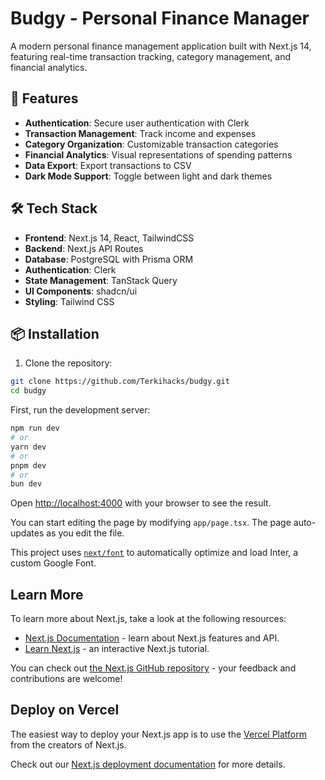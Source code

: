 # Budgy - Personal Finance Manager

A modern personal finance management application built with Next.js 14, featuring real-time transaction tracking, category management, and financial analytics.

## 🚀 Features

- **Authentication**: Secure user authentication with Clerk
- **Transaction Management**: Track income and expenses
- **Category Organization**: Customizable transaction categories
- **Financial Analytics**: Visual representations of spending patterns
- **Data Export**: Export transactions to CSV
- **Dark Mode Support**: Toggle between light and dark themes

## 🛠 Tech Stack

- **Frontend**: Next.js 14, React, TailwindCSS
- **Backend**: Next.js API Routes
- **Database**: PostgreSQL with Prisma ORM
- **Authentication**: Clerk
- **State Management**: TanStack Query
- **UI Components**: shadcn/ui
- **Styling**: Tailwind CSS

## 📦 Installation

1. Clone the repository:
```bash
git clone https://github.com/Terkihacks/budgy.git
cd budgy
```

First, run the development server:

```bash
npm run dev
# or
yarn dev
# or
pnpm dev
# or
bun dev
```

Open [http://localhost:4000](http://localhost:4000) with your browser to see the result.

You can start editing the page by modifying `app/page.tsx`. The page auto-updates as you edit the file.

This project uses [`next/font`](https://nextjs.org/docs/basic-features/font-optimization) to automatically optimize and load Inter, a custom Google Font.

## Learn More

To learn more about Next.js, take a look at the following resources:

- [Next.js Documentation](https://nextjs.org/docs) - learn about Next.js features and API.
- [Learn Next.js](https://nextjs.org/learn) - an interactive Next.js tutorial.

You can check out [the Next.js GitHub repository](https://github.com/vercel/next.js/) - your feedback and contributions are welcome!

## Deploy on Vercel

The easiest way to deploy your Next.js app is to use the [Vercel Platform](https://vercel.com/new?utm_medium=default-template&filter=next.js&utm_source=create-next-app&utm_campaign=create-next-app-readme) from the creators of Next.js.

Check out our [Next.js deployment documentation](https://nextjs.org/docs/deployment) for more details.
